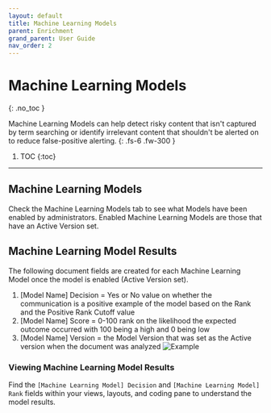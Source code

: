 ```yaml
---
layout: default
title: Machine Learning Models
parent: Enrichment
grand_parent: User Guide
nav_order: 2
---
```


# Machine Learning Models
{: .no_toc }


Machine Learning Models can help detect risky content that isn't captured by term searching or identify irrelevant content that shouldn't be alerted on to reduce false-positive alerting.
{: .fs-6 .fw-300 }

1. TOC
{:toc}

---

## Machine Learning Models
Check the Machine Learning Models tab to see what Models have been enabled by administrators. Enabled Machine Learning Models are those that have an Active Version set.

## Machine Learning Model Results
The following document fields are created for each Machine Learning Model once the model is enabled (Active Version set).
   1. [Model Name] Decision = Yes or No value on whether the communication is a positive example of the model based on the Rank and the Positive Rank Cutoff value
   2. [Model Name] Score = 0-100 rank on the likelihood the expected outcome occurred with 100 being a high and 0 being low
   3. [Model Name] Version = the Model Version that was set as the Active version when the document was analyzed
   ![Example](media/machine_learning_model/machine_learning_model_fields.PNG)  

[comment]: <> (IMAGE broken line 29) 

### Viewing Machine Learning Model Results
Find the `[Machine Learning Model] Decision` and `[Machine Learning Model] Rank` fields within your views, layouts, and coding pane to understand the model results.
